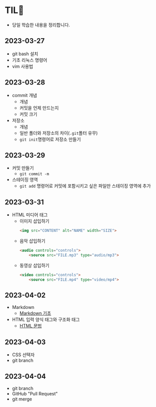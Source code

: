 # TIL🌟
- 당일 학습한 내용을 정리합니다.

## 2023-03-27
- git bash 설치
- 기초 리눅스 명령어
- vim 사용법

## 2023-03-28
- commit 개념
  - 개념
  - 커밋을 언제 만드는지
  - 커밋 크기
- 저장소
  - 개념
  - 일반 폴더와 저장소의 차이(`.git`폴터 유무)
  - `git init`명령어로 저장소 만들기

## 2023-03-29
- 커밋 만들기
  - `git commit -m`
- 스테이징 영역
  - `git add` 명령어로 커밋에 포함시키고 싶은 파일만 스테이징 영역에 추가

## 2023-03-31 
- HTML 미디어 태그 
  - 이미지 삽입하기 
    ```HTML
    <img src="CONTENT" alt="NAME" width="SIZE">
    ```
  - 음악 삽입하기
    ```HTML 
    <audio controls="controls"> 
        <source src="FILE.mp3" type="audio/mp3">
    ```
  - 동영상 삽입하기
    ```HTML
    <video controls="controls">
        <source src="FILE.mp4" type="video/mp4">
    ```
    
## 2023-04-02
- Markdown 
  * [Markdown 기초](https://github.com/Lemienne/TIL/blob/main/documents/Markdown/markdown-basic.md)
- HTML 입력 양식 태그와 구조화 태그 
  * [HTML 문법](https://github.com/Lemienne/TIL/blob/main/documents/HTML/HTML.md)

## 2023-04-03
- CSS 선택자 
- git branch 

## 2023-04-04
- git branch
- GitHub "Pull Request"
- git merge